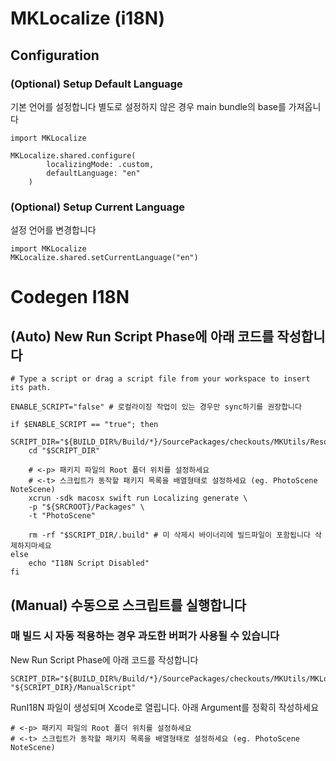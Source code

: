 # MKLocalize (i18N) 

## Configuration
### (Optional) Setup Default Language
기본 언어를 설정합니다
별도로 설정하지 않은 경우 main bundle의 base를 가져옵니다
```
import MKLocalize

MKLocalize.shared.configure(
        localizingMode: .custom,
        defaultLanguage: "en"
    )
```

### (Optional) Setup Current Language
설정 언어를 변경합니다
```
import MKLocalize
MKLocalize.shared.setCurrentLanguage("en")
```


# Codegen I18N
## (Auto) New Run Script Phase에 아래 코드를 작성합니다
```
# Type a script or drag a script file from your workspace to insert its path.

ENABLE_SCRIPT="false" # 로컬라이징 작업이 있는 경우만 sync하기를 권장합니다  

if $ENABLE_SCRIPT == "true"; then
    SCRIPT_DIR="${BUILD_DIR%/Build/*}/SourcePackages/checkouts/MKUtils/Resources/LocalizeKit"
    cd "$SCRIPT_DIR"
    
    # <-p> 패키지 파일의 Root 폴더 위치를 설정하세요
    # <-t> 스크립트가 동작할 패키지 목록을 배열형태로 설정하세요 (eg. PhotoScene NoteScene)
    xcrun -sdk macosx swift run Localizing generate \
    -p "${SRCROOT}/Packages" \
    -t "PhotoScene" 

    rm -rf "$SCRIPT_DIR/.build" # 미 삭제시 바이너리에 빌드파일이 포함됩니다 삭제하지마세요
else
    echo "I18N Script Disabled"
fi

```


## (Manual) 수동으로 스크립트를 실행합니다
### 매 빌드 시 자동 적용하는 경우 과도한 버퍼가 사용될 수 있습니다

New Run Script Phase에 아래 코드를 작성합니다
```
SCRIPT_DIR="${BUILD_DIR%/Build/*}/SourcePackages/checkouts/MKUtils/MKLocalize"
"${SCRIPT_DIR}/ManualScript"
```

RunI18N 파일이 생성되며 Xcode로 열립니다.
아래 Argument를 정확히 작성하세요
```
# <-p> 패키지 파일의 Root 폴더 위치를 설정하세요
# <-t> 스크립트가 동작할 패키지 목록을 배열형태로 설정하세요 (eg. PhotoScene NoteScene)
```

